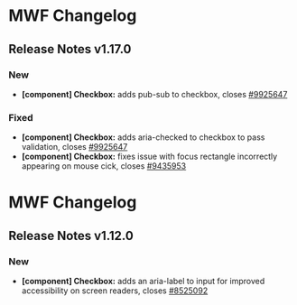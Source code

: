 # MWF Changelog
## Release Notes v1.17.0
### New
* **[component] Checkbox:** adds pub-sub to checkbox, closes [#9925647](https://microsoft.visualstudio.com/DefaultCollection/OSGS/_workitems?id=9925647)

### Fixed
* **[component] Checkbox:** adds aria-checked to checkbox to pass validation, closes [#9925647](https://microsoft.visualstudio.com/DefaultCollection/OSGS/_workitems?id=9925647)
* **[component] Checkbox:** fixes issue with focus rectangle incorrectly appearing on mouse cick, closes [#9435953](https://microsoft.visualstudio.com/DefaultCollection/OSGS/_workitems?id=9435953)

# MWF Changelog
## Release Notes v1.12.0
### New
* **[component] Checkbox:** adds an aria-label to input for improved accessibility on screen readers, closes [#8525092](https://microsoft.visualstudio.com/DefaultCollection/OSGS/_workitems?id=8525092)

